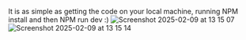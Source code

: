 It is as simple as getting the code on your local machine, running NPM install and then NPM run dev :) 
![Screenshot 2025-02-09 at 13 15 07](https://github.com/user-attachments/assets/f1deb615-6400-4c0a-b210-b35d4f5555df)
![Screenshot 2025-02-09 at 13 15 14](https://github.com/user-attachments/assets/3c308069-8da3-4f83-96b5-3b2b47e8c4d7)
